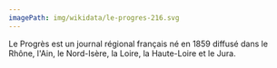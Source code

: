 ```yaml
---
imagePath: img/wikidata/le-progres-216.svg
---
```


Le Progrès est un journal régional français né en 1859 diffusé dans le Rhône, l'Ain, le Nord-Isère, la Loire, la Haute-Loire et le Jura.
